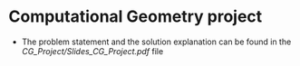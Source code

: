# Computational Geometry project
* The problem statement and the solution explanation can be found in the *CG_Project/Slides_CG_Project.pdf* file
